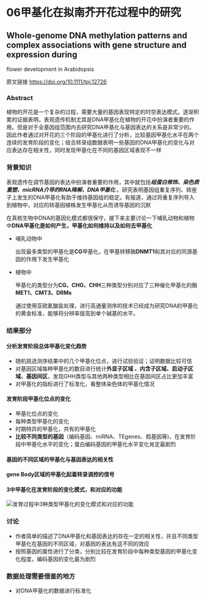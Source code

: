 # 06甲基化在拟南芥开花过程中的研究

##   Whole-genome DNA methylation patterns and complex associations with gene structure and expression during
flower development in Arabidopsis  

原文链接   https://doi.org/10.1111/tpj.12726



### Abstract

植物的开花是一个复杂的过程，需要大量的基因表现特定的时空表达模式。逐渐积累的证据表明，表观遗传机制尤其是DNA甲基化在植物的开花中扮演者重要的作用。但是对于全基因组范围内去研究DNA甲基化与基因表达的关系是非常少的。因此作者通过对开花的三个阶段的甲基化进行了分析，比较基因甲基化水平在两个连续的发育阶段的变化；结合转录组数据表明一些基因的DNA甲基化的变化与对应表达存在相关性，同时发现甲基化在不同的基因区域表现不一样

### 背景知识

  表观遗传在调节基因的表达中扮演者重要的作用，其中就包括***组蛋白修饰、染色质重塑、micRNA介导的RNA降解、DNA甲基化*** 。研究表明基因组重复序列、转座子上发生的DNA甲基化有助于维持基因组的稳定。有报道，通过将重复序列导入到植物中，对应的转基因植株发生甲基化从而诱导基因的沉默

  在真核生物中DNA的基因化模式都很保守，接下来主要讨论一下哺乳动物和植物中**DNA甲基化是如何产生，甲基化如何维持以及如何去甲基化**

+ 哺乳动物中

  出现最多类型的甲基化是**CG**甲基化，在甲基转移酶**DNMT1**和其对应的同源基因的作用下发生甲基化

+ 植物中

  甲基化的类型分为**CG、CHG、CHH**三种类型分别对应了三种催化甲基化的酶**MET1、CMT3、DRMs**
  
  
  
  通过使用亚硫氰酸盐处理，进行高通量测序的技术已经成为研究DNA的甲基化的黄金标准，能够将分辨率提高到单个碱基的水平。
  
  
  
### 结果部分

  #### 分析发育阶段总体甲基化变化趋势

  + 随机挑选测序结果中的几个甲基化位点，进行试验验证；证明数据比较可信
  + 对基因区域每种甲基化的数目进行统计**外显子区域 、内含子区域、启动子区域、基因间区**，发现GHH类型与其他两种类型相比在基因间区占比更加丰富
  + 对甲基化的指标进行了标准化，看整体染色体的甲基化情况

  

  #### 发育阶段甲基化位点的变化

  + 甲基化位点的变化
  + 每种类型甲基化的变化
  + 时期特异的甲基化，共有的甲基化
  + **比较不同类型的基因**（编码基因、miRNA、TEgenes、假基因等)，在发育阶段中甲基化水平的变化；蛋白编码基因的甲基化水平变化肯定最剧烈

  

  #### 基因的不同区域的甲基化与基因表达的相关性

  

  #### gene Body区域的甲基化起着转录调控的信号

  #### 3中甲基化在发育阶段的变化模式，和对应的功能

  ![发育过程中3种类型甲基化的变化模式和对应的功能](https://onlinelibrary.wiley.com/cms/attachment/79912882-1850-4bff-b073-35b516c462a3/tpj12726-fig-0006-m.jpg)



### 讨论

+ 作者简单的描述了DNA甲基化和基因表达的存在一定的相关性，并且不同类型甲基化在基因的不同区域，对基因的表达有这不同的效应
+ 按照基因的属性进行了分类，分别比较在发育阶段中每种类型基因的甲基化变化程度，编码基因的变化最为剧烈



### 数据处理需要借鉴的地方

+ 对DNA甲基化的数据进行标准化







  

  

  

  

  

  

  

  

  

  

  

  














